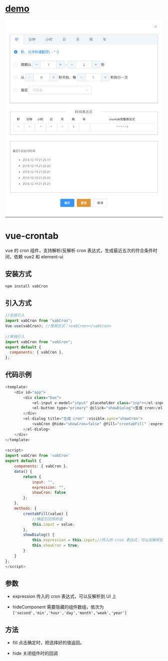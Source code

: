 # [demo](https://small-stone.github.io/vCrontab/dist/)

![](public/demo.png)

# vue-crontab

vue 的 cron 组件，支持解析/反解析 cron 表达式，生成最近五次的符合条件时间，依赖 vue2 和 element-ui

## 安装方式

```
npm install vabCron
```

## 引入方式

```javascript
//全局引入
import vabCron from "vabCron";
Vue.use(vabCron); //使用方式：<vabCron></vabCron>

//单独引入
import vabCron from "vabCron";
export default {
  components: { vabCron },
};
```

## 代码示例

```javascript
<template>
    <div id="app">
        <div class="box">
            <el-input v-model="input" placeholder class="inp"></el-input>
            <el-button type="primary" @click="showDialog">生成 cron</el-button>
        </div>
        <el-dialog title="生成 cron" :visible.sync="showCron">
            <vabCron @hide="showCron=false" @fill="crontabFill" :expression="expression"></vabCron>
        </el-dialog>
    </div>
</template>

<script>
import vabCron from 'vabCron'
export default {
    components: { vabCron },
    data() {
        return {
            input: "",
            expression: "",
            showCron: false
        };
    },
    methods: {
        crontabFill(value) {
            //确定后回传的值
            this.input = value;
        },
        showDialog() {
            this.expression = this.input;//传入的 cron 表达式，可以反解析到 UI 上
            this.showCron = true;
        }
    }
};
</script>
```

## 参数

- expression
  传入的 cron 表达式，可以反解析到 UI 上

- hideComponent
  需要隐藏的组件数组，依次为`['second','min','hour','day','month','week','year']`

## 方法

- fill
  点击确定时，把选择好的值返回。

- hide
  关闭组件时的回调
